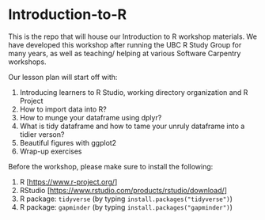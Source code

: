 # Introduction-to-R

This is the repo that will house our Introduction to R workshop materials. We have developed this workshop after running the UBC R Study Group for many years, as well as teaching/ helping at various Software Carpentry workshops.

Our lesson plan will start off with:
1) Introducing learners to R Studio, working directory organization and R Project
2) How to import data into R?
3) How to munge your dataframe using dplyr?
4) What is tidy dataframe and how to tame your unruly dataframe into a tidier verson?
5) Beautiful figures with ggplot2
6) Wrap-up exercises

Before the workshop, please make sure to install the following:
1) R [https://www.r-project.org/]
2) RStudio [https://www.rstudio.com/products/rstudio/download/]
3) R package: `tidyverse` (by typing `install.packages("tidyverse")`)
4) R package: `gapminder` (by typing `install.packages("gapminder")`)
